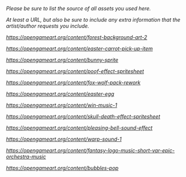 *Please be sure to list the source of all assets you used here.*

*At least a URL, but also be sure to include any extra information that the artist/author requests you include.*

*https://opengameart.org/content/forest-background-art-2*

*https://opengameart.org/content/easter-carrot-pick-up-item*

*https://opengameart.org/content/bunny-sprite*

*https://opengameart.org/content/poof-effect-spritesheet*

*https://opengameart.org/content/fox-wolf-pack-rework*

*https://opengameart.org/content/easter-egg*

*https://opengameart.org/content/win-music-1*

*https://opengameart.org/content/skull-death-effect-spritesheet*

*https://opengameart.org/content/pleasing-bell-sound-effect*

*https://opengameart.org/content/warp-sound-1*

*https://opengameart.org/content/fantasy-logo-music-short-var-epic-orchestra-music*

*https://opengameart.org/content/bubbles-pop*